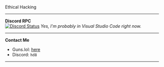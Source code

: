 
Ethical Hacking

---

**Discord RPC**  
[![Discord Status](https://lanyard.cnrad.dev/api/909361428329279529)](https://discord.com/users/909361428329279529)
*Yes, I'm probably in Visual Studio Code right now.*

---

**Contact Me**  
- Guns.lol: [here](https://guns.lol/hd8)  
- Discord: `hd8`

---
